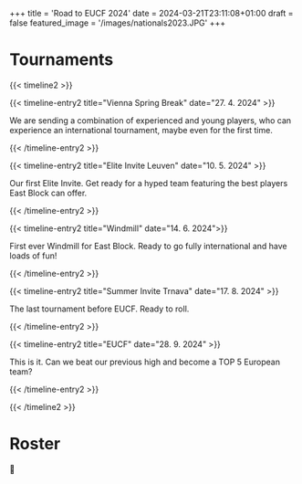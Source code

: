 +++
title = 'Road to EUCF 2024'
date = 2024-03-21T23:11:08+01:00
draft = false
featured_image = '/images/nationals2023.JPG'
+++

# Tournaments

{{< timeline2 >}}

{{< timeline-entry2 title="Vienna Spring Break" date="27. 4. 2024" >}}

We are sending a combination of experienced and young players, who can experience an international tournament, maybe even for the first time.

{{< /timeline-entry2 >}}

{{< timeline-entry2 title="Elite Invite Leuven" date="10. 5. 2024" >}}

Our first Elite Invite. Get ready for a hyped team featuring the best players East Block can offer.

{{< /timeline-entry2 >}}

{{< timeline-entry2 title="Windmill" date="14. 6. 2024">}}

First ever Windmill for East Block. Ready to go fully international and have loads of fun!

{{< /timeline-entry2 >}}

{{< timeline-entry2 title="Summer Invite Trnava" date="17. 8. 2024" >}}

The last tournament before EUCF. Ready to roll.

{{< /timeline-entry2 >}}

{{< timeline-entry2 title="EUCF" date="28. 9. 2024" >}}

This is it. Can we beat our previous high and become a TOP 5 European team?

{{< /timeline-entry2 >}}

{{< /timeline2 >}}

# Roster

👀